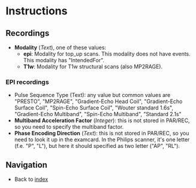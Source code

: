 # Instructions


## Recordings

  - **Modality** (*Text*), one of these values:
    - **epi**: Modality for top_up scans. This modality does not have events. This modality has "IntendedFor".
    - **T1w**: Modality for T1w structural scans (also MP2RAGE).

### EPI recordings

  - Pulse Sequence Type (Text): any value but common values are "PRESTO", "MP2RAGE", "Gradient-Echo Head Coil", "Gradient-Echo Surface Coil", "Spin-Echo Surface Coil", "Wouter standard 1.6s", "Gradient-Echo Multiband", "Spin-Echo Multiband", "Standard 2.1s"
  - **Multiband Acceleration Factor** (*Integer*): this is not stored in PAR/REC, so you need to specify the multiband factor.
  - **Phase Encoding Direction** (*Text*): this is not stored in PAR/REC, so you need to look it up in the examcard. In the Philips scanner, it's one letter (f.e. "P", "L"), but here it should specified as two letter ("AP", "RL").

## Navigation
  - Back to [index](index.md)
